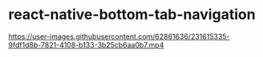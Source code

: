 # react-native-bottom-tab-navigation

https://user-images.githubusercontent.com/62861636/231615335-9fdf1d8b-7821-4108-b133-3b25cb6aa0b7.mp4
